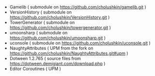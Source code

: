 * Gamelib ( submodule on https://github.com/cholushkin/gamelib.git ) 
* VersionHistory ( submodule on https://github.com/cholushkin/VersionHistory.git )
* TowerGenerator ( submodule on https://github.com/cholushkin/towergenerator.git )
* umoonsharp ( submodule on https://github.com/cholushkin/umoonsharp.git )
* uconsole ( submodule on https://github.com/cholushkin/uconsole.git )
* NaughtyAttributes ( UPM from the fork on https://github.com/cholushkin/NaughtyAttributes.git#upm )
* Dotween 1.2.765 ( source files from https://dotween.demigiant.com/download.php )
* Editor Coroutines ( UPM )
